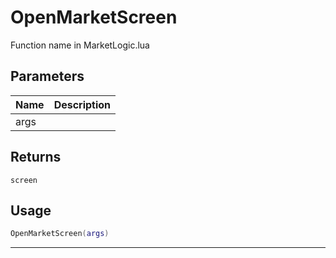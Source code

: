 # OpenMarketScreen

Function name in MarketLogic.lua

## Parameters

| Name | Description |
| ---- | ----------- |
| args |             |

## Returns

`screen`

## Usage

```lua
OpenMarketScreen(args)
```

---
